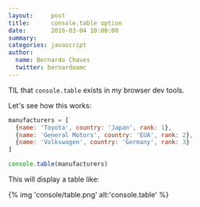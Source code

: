 ```yaml
---
layout:     post
title:      console.table option
date:       2016-03-04 10:00:00
summary:
categories: javascript
author:
  name: Bernardo Chaves
  twitter: bernardoamc
---
```


TIL that `console.table` exists in my browser dev tools.

Let's see how this works:

```javascript
manufacturers = [
  {name: 'Toyota', country: 'Japan', rank: 1},
  {name: 'General Motors', country: 'EUA', rank: 2},
  {name: 'Volkswagen', country: 'Germany', rank: 3}
]

console.table(manufacturers)
```

This will display a table like:

<div class='gallery'>
  {% img 'console/table.png' alt:'console.table' %}
</div>
